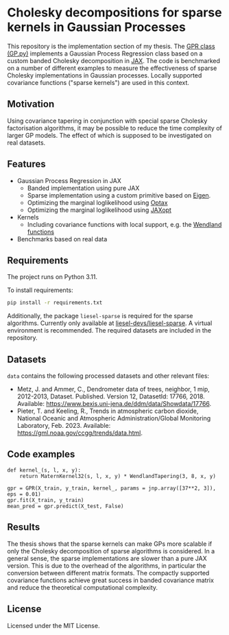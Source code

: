 # Cholesky decompositions for sparse kernels in Gaussian Processes

This repository is the implementation section of my thesis.
The [GPR class (GP.py)](GP.py) implements a Gaussian Process Regression class based on a custom banded Cholesky decomposition in [JAX](https://github.com/google/jax).
The code is benchmarked on a number of different examples to measure the effectiveness of sparse Cholesky implementations in Gaussian processes.
Locally supported covariance functions ("sparse kernels") are used in this context.

## Motivation
Using covariance tapering in conjunction with special sparse Cholesky factorisation algorithms, it may be possible to reduce the time complexity of larger GP models.
The effect of which is supposed to be investigated on real datasets.

## Features
- Gaussian Process Regression in JAX
  - Banded implementation using pure JAX
  - Sparse implementation using a custom primitive based on [Eigen](https://eigen.tuxfamily.org).
  - Optimizing the marginal loglikelihood using [Optax](https://github.com/deepmind/optax)
  - Optimizing the marginal loglikelihood using [JAXopt](https://github.com/google/jaxopt)
- Kernels
  - Including covariance functions with local support, e.g. the [Wendland functions](http://www.math.iit.edu/~fass/603_ch4.pdf)
- Benchmarks based on real data

## Requirements

The project runs on Python 3.11.

To install requirements:

```bash
pip install -r requirements.txt
```

Additionally, the package `liesel-sparse` is required for the sparse algorithms. Currently only available at [liesel-devs/liesel-sparse](https://github.com/liesel-devs/liesel-sparse).
A virtual environment is recommended. The required datasets are included in the repository.

## Datasets
`data` contains the following processed datasets and other relevant files:
- Metz, J. and Ammer, C., Dendrometer data of trees, neighbor, 1 mip, 2012-2013, Dataset. Published. Version 12, DatasetId: 17766, 2018. Available: https://www.bexis.uni-jena.de/ddm/data/Showdata/17766.
- Pieter, T. and Keeling, R., Trends in atmospheric carbon dioxide, National Oceanic and Atmospheric Administration/Global Monitoring Laboratory, Feb. 2023. Available: https://gml.noaa.gov/ccgg/trends/data.html.

## Code examples
```python3
def kernel_(s, l, x, y):
    return MaternKernel32(s, l, x, y) * WendlandTapering(3, 8, x, y)

gpr = GPR(X_train, y_train, kernel_, params = jnp.array([37**2, 3]), eps = 0.01)
gpr.fit(X_train, y_train)
mean_pred = gpr.predict(X_test, False)
```

## Results
The thesis shows that the sparse kernels can make GPs more scalable if only the Cholesky decomposition of sparse algorithms is considered.
In a general sense, the sparse implementations are slower than a pure JAX version.
This is due to the overhead of the algorithms, in particular the conversion between different matrix formats.
The compactly supported covariance functions achieve great success in banded covariance matrix and reduce the theoretical computational complexity.
## License
Licensed under the MIT License.